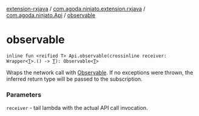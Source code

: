 [extension-rxjava](../../index.md) / [com.agoda.ninjato.extension.rxjava](../index.md) / [com.agoda.ninjato.Api](index.md) / [observable](./observable.md)

# observable

`inline fun <reified T> Api.observable(crossinline receiver: Wrapper<`[`T`](observable.md#T)`>.() -> `[`T`](observable.md#T)`): Observable<`[`T`](observable.md#T)`>`

Wraps the network call with [Observable](#). If no exceptions were thrown, the inferred return type will be
passed to the subscription.

### Parameters

`receiver` - tail lambda with the actual API call invocation.